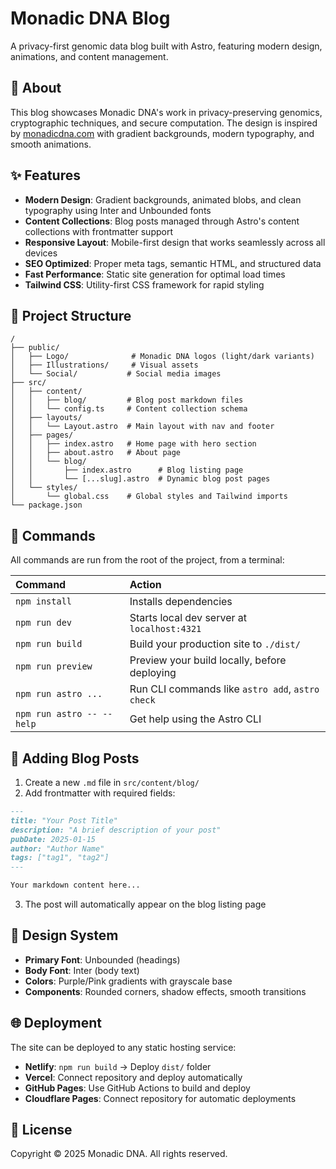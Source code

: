 # Monadic DNA Blog

A privacy-first genomic data blog built with Astro, featuring modern design, animations, and content management.

## 🧬 About

This blog showcases Monadic DNA's work in privacy-preserving genomics, cryptographic techniques, and secure computation. The design is inspired by [monadicdna.com](https://monadicdna.com/) with gradient backgrounds, modern typography, and smooth animations.

## ✨ Features

- **Modern Design**: Gradient backgrounds, animated blobs, and clean typography using Inter and Unbounded fonts
- **Content Collections**: Blog posts managed through Astro's content collections with frontmatter support
- **Responsive Layout**: Mobile-first design that works seamlessly across all devices
- **SEO Optimized**: Proper meta tags, semantic HTML, and structured data
- **Fast Performance**: Static site generation for optimal load times
- **Tailwind CSS**: Utility-first CSS framework for rapid styling

## 🚀 Project Structure

```text
/
├── public/
│   ├── Logo/              # Monadic DNA logos (light/dark variants)
│   ├── Illustrations/     # Visual assets
│   └── Social/           # Social media images
├── src/
│   ├── content/
│   │   ├── blog/         # Blog post markdown files
│   │   └── config.ts     # Content collection schema
│   ├── layouts/
│   │   └── Layout.astro  # Main layout with nav and footer
│   ├── pages/
│   │   ├── index.astro   # Home page with hero section
│   │   ├── about.astro   # About page
│   │   └── blog/
│   │       ├── index.astro      # Blog listing page
│   │       └── [...slug].astro  # Dynamic blog post pages
│   └── styles/
│       └── global.css    # Global styles and Tailwind imports
└── package.json
```

## 🧞 Commands

All commands are run from the root of the project, from a terminal:

| Command                   | Action                                           |
| :------------------------ | :----------------------------------------------- |
| `npm install`             | Installs dependencies                            |
| `npm run dev`             | Starts local dev server at `localhost:4321`      |
| `npm run build`           | Build your production site to `./dist/`          |
| `npm run preview`         | Preview your build locally, before deploying     |
| `npm run astro ...`       | Run CLI commands like `astro add`, `astro check` |
| `npm run astro -- --help` | Get help using the Astro CLI                     |

## 📝 Adding Blog Posts

1. Create a new `.md` file in `src/content/blog/`
2. Add frontmatter with required fields:

```markdown
---
title: "Your Post Title"
description: "A brief description of your post"
pubDate: 2025-01-15
author: "Author Name"
tags: ["tag1", "tag2"]
---

Your markdown content here...
```

3. The post will automatically appear on the blog listing page

## 🎨 Design System

- **Primary Font**: Unbounded (headings)
- **Body Font**: Inter (body text)
- **Colors**: Purple/Pink gradients with grayscale base
- **Components**: Rounded corners, shadow effects, smooth transitions

## 🌐 Deployment

The site can be deployed to any static hosting service:

- **Netlify**: `npm run build` → Deploy `dist/` folder
- **Vercel**: Connect repository and deploy automatically
- **GitHub Pages**: Use GitHub Actions to build and deploy
- **Cloudflare Pages**: Connect repository for automatic deployments

## 📄 License

Copyright © 2025 Monadic DNA. All rights reserved.

